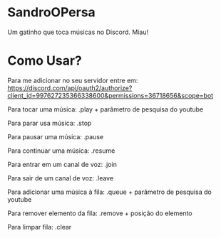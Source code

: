# SandroOPersa
Um gatinho que toca músicas no Discord. Miau!

# Como Usar?
Para me adicionar no seu servidor entre em: https://discord.com/api/oauth2/authorize?client_id=997627235366338600&permissions=36718656&scope=bot

Para tocar uma música: .play + parâmetro de pesquisa do youtube

Para parar usa música: .stop

Para pausar uma música: .pause

Para continuar uma música: .resume

Para entrar em um canal de voz: .join

Para sair de um canal de voz: .leave

Para adicionar uma música à fila: .queue + parâmetro de pesquisa do youtube

Para remover elemento da fila: .remove + posição do elemento

Para limpar fila: .clear


